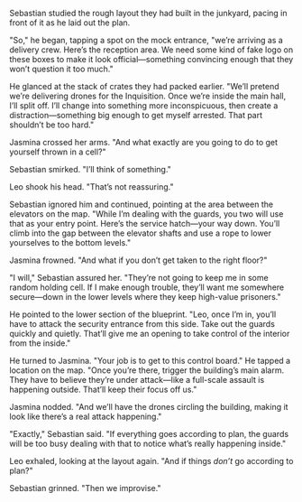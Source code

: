 

Sebastian studied the rough layout they had built in the junkyard, pacing in front of it as he laid out the plan.  

"So," he began, tapping a spot on the mock entrance, "we’re arriving as a delivery crew. Here’s the reception area. We need some kind of fake logo on these boxes to make it look official—something convincing enough that they won’t question it too much."  

He glanced at the stack of crates they had packed earlier. "We’ll pretend we’re delivering drones for the Inquisition. Once we’re inside the main hall, I’ll split off. I’ll change into something more inconspicuous, then create a distraction—something big enough to get myself arrested. That part shouldn’t be too hard."  

Jasmina crossed her arms. "And what exactly are you going to do to get yourself thrown in a cell?"  

Sebastian smirked. "I’ll think of something."  

Leo shook his head. "That’s not reassuring."  

Sebastian ignored him and continued, pointing at the area between the elevators on the map. "While I’m dealing with the guards, you two will use that as your entry point. Here’s the service hatch—your way down. You’ll climb into the gap between the elevator shafts and use a rope to lower yourselves to the bottom levels."  

Jasmina frowned. "And what if you don’t get taken to the right floor?"  

"I will," Sebastian assured her. "They’re not going to keep me in some random holding cell. If I make enough trouble, they’ll want me somewhere secure—down in the lower levels where they keep high-value prisoners."  

He pointed to the lower section of the blueprint. "Leo, once I’m in, you’ll have to attack the security entrance from this side. Take out the guards quickly and quietly. That’ll give me an opening to take control of the interior from the inside."  

He turned to Jasmina. "Your job is to get to this control board." He tapped a location on the map. "Once you’re there, trigger the building’s main alarm. They have to believe they’re under attack—like a full-scale assault is happening outside. That’ll keep their focus off us."  

Jasmina nodded. "And we’ll have the drones circling the building, making it look like there’s a real attack happening."  

"Exactly," Sebastian said. "If everything goes according to plan, the guards will be too busy dealing with that to notice what’s really happening inside."  

Leo exhaled, looking at the layout again. "And if things *don’t* go according to plan?"  

Sebastian grinned. "Then we improvise."
